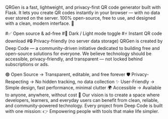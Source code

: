 QRGen is a fast, lightweight, and privacy-first QR code generator built with Flask.
It lets you create QR codes instantly in your browser — with no data ever stored on the server.
100% open-source, free to use, and designed with a clean, modern interface. 🚀

#✅ Open source & ad-free
#🌙 Dark / Light mode toggle
#⚡ Instant QR code download
#🔒 Privacy-friendly (no server data storage)
QRGen is created by Deep Code — a community-driven initiative dedicated to building free and open-source solutions for everyone.
We believe technology should be accessible, privacy-friendly, and transparent — not locked behind subscriptions or ads.

🟢 Open Source → Transparent, editable, and free forever
🛡 Privacy-Respecting → No hidden tracking, no data collection
✨ User-Friendly → Simple design, fast performance, minimal clutter
🌍 Accessible → Available to anyone, anywhere, without cost
🚀 Our vision is to create a space where developers, learners, and everyday users can benefit from clean, reliable, and community-powered technology. Every project from Deep Code is built with one mission: 
👉 Empowering people with tools that make life simpler.
